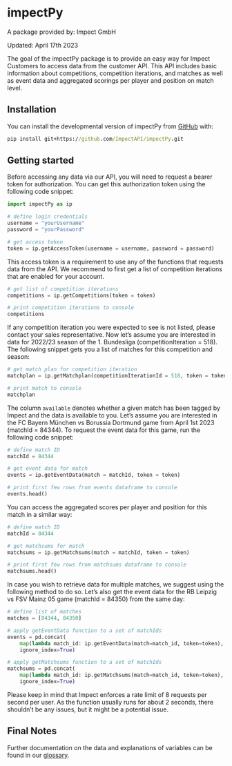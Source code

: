 # impectPy
A package provided by: Impect GmbH

Updated: April 17th 2023

The goal of the impectPy package is to provide an easy way for Impect
Customers to access data from the customer API. This API includes basic
information about competitions, competition iterations, and matches as
well as event data and aggregated scorings per player and position on
match level.

## Installation

You can install the developmental version of impectPy from
[GitHub](https://github.com/) with:

``` cmd
pip install git+https://github.com/ImpectAPI/impectPy.git
```

## Getting started

Before accessing any data via our API, you will need to request a bearer
token for authorization. You can get this authorization token using the
following code snippet:

``` python
import impectPy as ip

# define login credentials
username = "yourUsername"
password = "yourPassword"

# get access token
token = ip.getAccessToken(username = username, password = password)
```

This access token is a requirement to use any of the functions that
requests data from the API. We recommend to first get a list of
competition iterations that are enabled for your account.

``` python
# get list of competition iterations
competitions = ip.getCompetitions(token = token)

# print competition iterations to console
competitions
```

If any competition iteration you were expected to see is not listed,
please contact your sales representative. Now let’s assume you are
interested in data for 2022/23 season of the 1. Bundesliga
(competitionIteration = 518). The following snippet gets you a list of
matches for this competition and season:

``` python
# get match plan for competition iteration
matchplan = ip.getMatchplan(competitionIterationId = 518, token = token)

# print match to console
matchplan
```

The column `available` denotes whether a given match has been tagged by
Impect and the data is available to you. Let’s assume you are interested
in the FC Bayern München vs Borussia Dortmund game from April 1st 2023
(matchId = 84344). To request the event data for this game, run the
following code snippet:

``` python
# define match ID
matchId = 84344

# get event data for match
events = ip.getEventData(match = matchId, token = token)

# print first few rows from events dataframe to console
events.head()
```

You can access the aggregated scores per player and position for this
match in a similar way:

``` python
# define match ID
matchId = 84344

# get matchsums for match
matchsums = ip.getMatchsums(match = matchId, token = token)

# print first few rows from matchsums dataframe to console
matchsums.head()
```

In case you wish to retrieve data for multiple matches, we suggest using
the following method to do so. Let’s also get the event data for the RB
Leipzig vs FSV Mainz 05 game (matchId = 84350) from the same day:

``` python
# define list of matches
matches = [84344, 84350]

# apply getEventData function to a set of matchIds
events = pd.concat(
    map(lambda match_id: ip.getEventData(match=match_id, token=token), matches),
    ignore_index=True)

# apply getMatchsums function to a set of matchIds
matchsums = pd.concat(
    map(lambda match_id: ip.getMatchsums(match=match_id, token=token), matches),
    ignore_index=True)
```

Please keep in mind that Impect enforces a rate limit of 8 requests per
second per user. As the function usually runs for about 2 seconds, there
shouldn’t be any issues, but it might be a potential issue.

## Final Notes

Further documentation on the data and explanations of variables can be
found in our [glossary](https://glossary.impect.com/).
